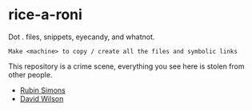 # rice-a-roni
Dot . files, snippets, eyecandy, and whatnot.

```
Make <machine> to copy / create all the files and symbolic links
```


This repository is a crime scene, everything you see here is stolen from other people.

- [Rubin Simons](https://github.com/rubin55)
- [David Wilson](https://github.com/daviwil)

